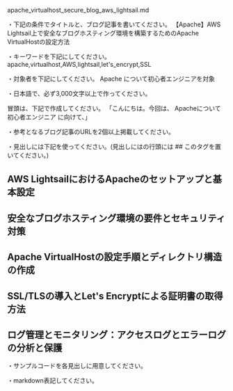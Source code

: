 apache_virtualhost_secure_blog_aws_lightsail.md

・下記の条件でタイトルと、ブログ記事を書いてください。
【Apache】AWS Lightsail上で安全なブログホスティング環境を構築するためのApache VirtualHostの設定方法

・キーワードを下記にしてください。
apache,virtualhost,AWS,lightsail,let's_encrypt,SSL

・対象者を下記にしてください。
  Apache について初心者エンジニアを対象


・日本語で、必ず3,000文字以上で作ってください。

冒頭は、下記で作成してください。
「こんにちは。今回は、
Apacheについて初心者エンジニア
に向けて、」

・参考となるブログ記事のURLを2個以上掲載してください。

・見出しには下記を使ってください。(見出しにはの行頭には ## このタグを置いてください。)
## AWS LightsailにおけるApacheのセットアップと基本設定
## 安全なブログホスティング環境の要件とセキュリティ対策
## Apache VirtualHostの設定手順とディレクトリ構造の作成
## SSL/TLSの導入とLet's Encryptによる証明書の取得方法
## ログ管理とモニタリング：アクセスログとエラーログの分析と保護

・サンプルコードを各見出しに用意してください。

・markdown表記してください。

